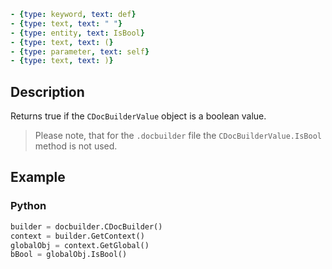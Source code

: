 ```yml signature
- {type: keyword, text: def}
- {type: text, text: " "}
- {type: entity, text: IsBool}
- {type: text, text: (}
- {type: parameter, text: self}
- {type: text, text: )}
```

## Description

Returns true if the `CDocBuilderValue` object is a boolean value.

> Please note, that for the `.docbuilder` file the `CDocBuilderValue.IsBool` method is not used.

## Example

### Python

``` py
builder = docbuilder.CDocBuilder()
context = builder.GetContext()
globalObj = context.GetGlobal()
bBool = globalObj.IsBool()
```
